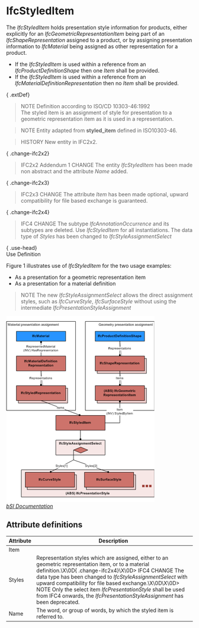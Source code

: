 IfcStyledItem
=============
The _IfcStyledItem_ holds presentation style information for products, either
explicitly for an _IfcGeometricRepresentationItem_ being part of an
_IfcShapeRepresentation_ assigned to a product, or by assigning presentation
information to _IfcMaterial_ being assigned as other representation for a
product.  
  
* If the _IfcStyledItem_ is used within a reference from an _IfcProductDefinitionShape_ then one _Item_ shall be provided.  
* If the _IfcStyledItem_ is used within a reference from an _IfcMaterialDefinitionRepresentation_ then no _Item_ shall be provided.  
  
{ .extDef}  
> NOTE  Definition according to ISO/CD 10303-46:1992  
> The styled item is an assignment of style for presentation to a geometric
> representation item as it is used in a representation.  
  
> NOTE  Entity adapted from **styled_item** defined in ISO10303-46.  
  
> HISTORY  New entity in IFC2x2.  
  
{ .change-ifc2x2}  
> IFC2x2 Addendum 1 CHANGE  The entity _IfcStyledItem_ has been made non
> abstract and the attribute _Name_ added.  
  
{ .change-ifc2x3}  
> IFC2x3 CHANGE The attribute _Item_ has been made optional, upward
> compatibility for file based exchange is guaranteed.  
  
{ .change-ifc2x4}  
> IFC4 CHANGE The subtype _IfcAnnotationOccurrence_ and its subtypes are
> deleted. Use _IfcStyledItem_ for all instantiations. The data type of
> _Styles_ has been changed to _IfcStyleAssignmentSelect_  
  
{ .use-head}  
Use Definition  
  
Figure 1 illustrates use of _IfcStyledItem_ for the two usage examples:  
  
* As a presentation for a geometric representation item  
* As a presentation for a material definition  
  
> NOTE  The new _IfcStyleAssignmentSelect_ allows the direct assignment
> styles, such as _IfcCurveStyle_, _IfcSurfaceStyle_ without using the
> intermediate _IfcPresentationStyleAssignment_  
  
!["2x4 example"](../figures/ifcstyleditem_fig-1.png "Figure 1 -- Styled item")  
[ _bSI
Documentation_](https://standards.buildingsmart.org/IFC/DEV/IFC4_2/FINAL/HTML/schema/ifcpresentationappearanceresource/lexical/ifcstyleditem.htm)


Attribute definitions
---------------------
| Attribute   | Description                                                                                                                                                                                                                                                                                                                                                                                                                        |
|-------------|------------------------------------------------------------------------------------------------------------------------------------------------------------------------------------------------------------------------------------------------------------------------------------------------------------------------------------------------------------------------------------------------------------------------------------|
| Item        |                                                                                                                                                                                                                                                                                                                                                                                                                                    |
| Styles      | Representation styles which are assigned, either to an geometric representation item, or to a material definition.\X\0D{ .change-ifc2x4}\X\0D> IFC4 CHANGE The data type has been changed to _IfcStyleAssignmentSelect_ with upward compatibility for file based exchange.\X\0D\X\0D> NOTE  Only the select item _IfcPresentationStyle_ shall be used from IFC4 onwards, the _IfcPresentationStyleAssignment_ has been deprecated. |
| Name        | The word, or group of words, by which the styled item is referred to.                                                                                                                                                                                                                                                                                                                                                              |

